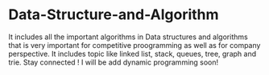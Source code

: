 # Data-Structure-and-Algorithm
It includes all the important algorithms in Data structures and algorithms that is very important for competitive proogramming as well as for company perspective.
It includes topic like linked list, stack, queues, tree, graph and trie.
Stay connected ! I will be add dynamic programming soon!
